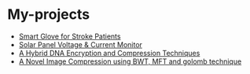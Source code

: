 # My-projects
- [Smart Glove for Stroke Patients](https://github.com/Vasantharajan18/Smart-Glove-for-Stroke-rehabilitation.git)
- [Solar Panel Voltage & Current Monitor](https://github.com/Vasantharajan18/Measuring-of-Voltage-and-Current-in-a-Solar-Panel.git)
- [A Hybrid DNA Encryption and Compression Techniques](https://github.com/Vasantharajan18/A-Hybrid-DNA-based-Encryption-and-Compression-techniques.git)
- [A Novel Image Compression using BWT, MFT and golomb technique](https://github.com/Vasantharajan18/A-Novel-Image-Compression-Approach-Using-BWT-MTF-and-Golomb-Coding-Techniques.git)

